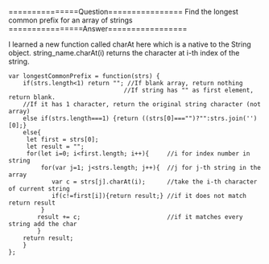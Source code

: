 
===============Question================
Find the longest common prefix for an array of strings
================Answer=================

I learned a new function called charAt here which is a native to the String object.
string_name.charAt(i) returns the character at i-th index of the string.

```
var longestCommonPrefix = function(strs) {
    if(strs.length<1) return ""; //If blank array, return nothing
    							//If string has "" as first element, return blank. 
    //If it has 1 character, return the original string character (not array)
    else if(strs.length===1) {return ((strs[0]==="")?"":strs.join('')[0];}
    else{
     let first = strs[0];
     let result = "";
     for(let i=0; i<first.length; i++){ 	//i for index number in string
         for(var j=1; j<strs.length; j++){ 	//j for j-th string in the array
            var c = strs[j].charAt(i); 		//take the i-th character of current string
            if(c!=first[i]){return result;} //if it does not match return result
         }
        result += c; 						//if it matches every string add the char
        }
    return result;
    }
};
```